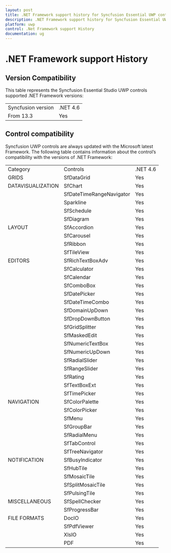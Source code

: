 ```yaml
---
layout: post
title: .NET Framework support history for Syncfusion Essential UWP controls
description: .NET Framework support history for Syncfusion Essential UWP controls
platform: uwp
control: .Net Framework support History
documentation: ug
---
```

# .NET Framework support History

## Version Compatibility

This table represents the Syncfusion Essential Studio UWP controls supported .NET Framework versions:

<table>
<tr>
<td>
Syncfusion version</td><td>
.NET 4.6</td></tr>
<tr>
<td>
From 13.3</td><td>
Yes</td></tr>
</table>

## Control compatibility

Syncfusion UWP controls are always updated with the Microsoft latest Framework. The following table contains information about the control’s compatibility with the versions of .NET Framework:

<table>
<tr>
<td>
Category</td><td>
Controls</td><td>
.NET 4.6</td></tr>
<tr>
<td>
GRIDS</td><td>
SfDataGrid</td><td>
Yes</td></tr>
<tr>
<td>
DATAVISUALIZATION</td><td>
SfChart</td><td>
Yes</td></tr>
<tr>
<td>
</td><td>
SfDateTimeRangeNavigator</td><td>
Yes</td></tr>
<tr>
<td>
</td><td>
Sparkline</td><td>
Yes</td></tr>
<tr>
<td>
</td><td>
SfSchedule</td><td>
Yes</td></tr>
<tr>
<td>
</td><td>
SfDiagram</td><td>
Yes</td></tr>
<tr>
<td>
LAYOUT</td><td>
SfAccordion</td><td>
Yes</td></tr>
<tr>
<td>
</td><td>
SfCarousel</td><td>
Yes</td></tr>
<tr>
<td>
</td><td>
SfRibbon</td><td>
Yes</td></tr>
<tr>
<td>
</td><td>
SfTileView</td><td>
Yes</td></tr>
<tr>
<td>
EDITORS</td><td>
SfRichTextBoxAdv </td><td>
Yes</td></tr>
<tr>
<td>
</td><td>
SfCalculator</td><td>
Yes</td></tr>
<tr>
<td>
</td><td>
SfCalendar</td><td>
Yes</td></tr>
<tr>
<td>
</td><td>
SfComboBox</td><td>
Yes</td></tr>
<tr>
<td>
</td><td>
SfDatePicker</td><td>
Yes</td></tr>
<tr>
<td>
</td><td>
SfDateTimeCombo</td><td>
Yes</td></tr>
<tr>
<td>
</td><td>
SfDomainUpDown</td><td>
Yes</td></tr>
<tr>
<td>
</td><td>
SfDropDownButton</td><td>
Yes</td></tr>
<tr>
<td>
</td><td>
SfGridSplitter</td><td>
Yes</td></tr>
<tr>
<td>
</td><td>
SfMaskedEdit</td><td>
Yes</td></tr>
<tr>
<td>
</td><td>
SfNumericTextBox</td><td>
Yes</td></tr>
<tr>
<td>
</td><td>
SfNumericUpDown</td><td>
Yes</td></tr>
<tr>
<td>
</td><td>
SfRadialSlider</td><td>
Yes</td></tr>
<tr>
<td>
</td><td>
SfRangeSlider</td><td>
Yes</td></tr>
<tr>
<td>
</td><td>
SfRating</td><td>
Yes</td></tr>
<tr>
<td>
</td><td>
SfTextBoxExt</td><td>
Yes</td></tr>
<tr>
<td>
</td><td>
SfTimePicker</td><td>
Yes</td></tr>
<tr>
<td>
NAVIGATION</td><td>
SfColorPalette</td><td>
Yes</td></tr>
<tr>
<td>
</td><td>
SfColorPicker</td><td>
Yes</td></tr>
<tr>
<td>
</td><td>
SfMenu</td><td>
Yes</td></tr>
<tr>
<td>
</td><td>
SfGroupBar</td><td>
Yes</td></tr>
<tr>
<td>
</td><td>
SfRadialMenu</td><td>
Yes</td></tr>
<tr>
<td>
</td><td>
SfTabControl</td><td>
Yes</td></tr>
<tr>
<td>
</td><td>
SfTreeNavigator</td><td>
Yes</td></tr>
<tr>
<td>
NOTIFICATION</td><td>
SfBusyIndicator</td><td>
Yes</td></tr>
<tr>
<td>
</td><td>
SfHubTile</td><td>
Yes</td></tr>
<tr>
<td>
</td><td>
SfMosaicTile</td><td>
Yes</td></tr>
<tr>
<td>
</td><td>
SfSplitMosaicTile</td><td>
Yes</td></tr>
<tr>
<td>
</td><td>
SfPulsingTile</td><td>
Yes</td></tr>
<tr>
<td>
MISCELLANEOUS</td><td>
SfSpellChecker</td><td>
Yes</td></tr>
<tr>
<td>
</td><td>
SfProgressBar</td><td>
Yes</td></tr>
<tr>
<td>
FILE FORMATS</td><td>
DocIO</td><td>
Yes</td></tr>
<tr>
<td>
</td><td>
SfPdfViewer</td><td>
Yes</td></tr>
<tr>
<td>
</td><td>
XlsIO</td><td>
Yes</td></tr>
<tr>
<td>
</td><td>
PDF</td><td>
Yes</td></tr>
</table>
